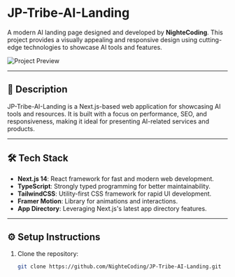 # JP-Tribe-AI-Landing

A modern AI landing page designed and developed by **NighteCoding**. This project provides a visually appealing and responsive design using cutting-edge technologies to showcase AI tools and features.

![Project Preview](./public/assets/images/project-preview.png)

---

## 🚀 Description

JP-Tribe-AI-Landing is a Next.js-based web application for showcasing AI tools and resources. It is built with a focus on performance, SEO, and responsiveness, making it ideal for presenting AI-related services and products.

---

## 🛠 Tech Stack

- **Next.js 14**: React framework for fast and modern web development.
- **TypeScript**: Strongly typed programming for better maintainability.
- **TailwindCSS**: Utility-first CSS framework for rapid UI development.
- **Framer Motion**: Library for animations and interactions.
- **App Directory**: Leveraging Next.js's latest app directory features.

---

## ⚙️ Setup Instructions

1. Clone the repository:
   ```bash
   git clone https://github.com/NighteCoding/JP-Tribe-AI-Landing.git
